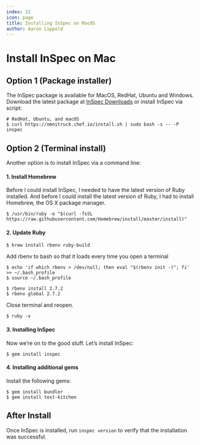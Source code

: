 ```yaml
---
index: 12
icon: page
title: Installing InSpec on MacOS
author: Aaron Lippold
---
```

# Install InSpec on Mac

## Option 1 (Package installer)
The InSpec package is available for MacOS, RedHat, Ubuntu and Windows. Download the latest package at [InSpec Downloads](https://downloads.chef.io/inspec) or install InSpec via script:

```
# RedHat, Ubuntu, and macOS
$ curl https://omnitruck.chef.io/install.sh | sudo bash -s -- -P inspec
```

## Option 2 (Terminal install)
Another option is to install InSpec via a command line:

#### 1. Install Homebrew

Before I could install InSpec, I needed to have the latest version of Ruby installed. And before I could install the latest version of Ruby, I had to install Homebrew, the OS X package manager.

```
$ /usr/bin/ruby -e "$(curl -fsSL https://raw.githubusercontent.com/Homebrew/install/master/install)"
```

#### 2. Update Ruby

```
$ brew install rbenv ruby-build
```
Add rbenv to bash so that it loads every time you open a terminal
```
$ echo 'if which rbenv > /dev/null; then eval "$(rbenv init -)"; fi' >> ~/.bash_profile
$ source ~/.bash_profile

$ rbenv install 2.7.2
$ rbenv global 2.7.2
```

Close terminal and reopen.

```
$ ruby -v
```

#### 3. Installing InSpec
Now we’re on to the good stuff. Let’s install InSpec:

```
$ gem install inspec
```

#### 4. Installing additional gems
Install the following gems:
```
$ gem install bundler
$ gem install test-kitchen
```

## After Install
Once InSpec is installed, run `inspec version` to verify that the installation was successful.

